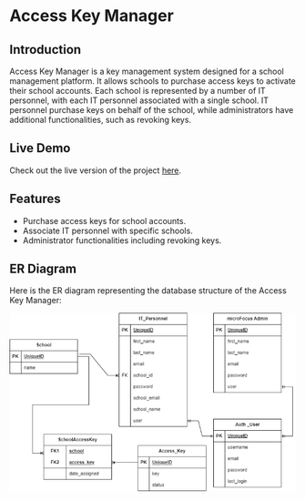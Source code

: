 # Access Key Manager

## Introduction
Access Key Manager is a key management system designed for a school management platform. It allows schools to purchase access keys to activate their school accounts. Each school is represented by a number of IT personnel, with each IT personnel associated with a single school. IT personnel purchase keys on behalf of the school, while administrators have additional functionalities, such as revoking keys.

## Live Demo
Check out the live version of the project [here](https://magnus984.pythonanywhere.com/).

## Features
- Purchase access keys for school accounts.
- Associate IT personnel with specific schools.
- Administrator functionalities including revoking keys.

## ER Diagram
Here is the ER diagram representing the database structure of the Access Key Manager:

![ER Diagram](/ERD.png)